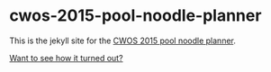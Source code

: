 # cwos-2015-pool-noodle-planner

This is the jekyll site for the [CWOS 2015 pool noodle planner](http://danbernier.github.io/cwos-2015-pool-noodle-planner).

[Want to see how it turned out?](http://designischoice.com/projects/pool-noodle-animals/)
